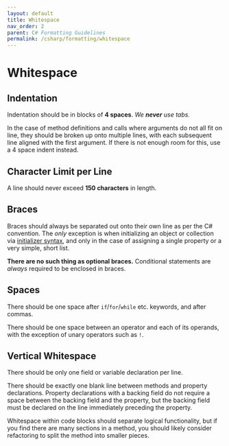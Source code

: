 ```yaml
---
layout: default
title: Whitespace
nav_order: 2
parent: C# Formatting Guidelines
permalink: /csharp/formatting/whitespace
---
```


# Whitespace

## Indentation
Indentation should be in blocks of **4 spaces**. *We **never** use tabs.*

In the case of method definitions and calls where arguments do not all fit on line, they should be broken up onto multiple lines, with each subsequent line
aligned with the first argument. If there is not enough room for this, use a 4 space indent instead.

## Character Limit per Line
A line should never exceed **150 characters** in length.

## Braces
Braces should always be separated out onto their own line as per the C# convention. The _only_ exception is when initializing an object or collection via [initializer syntax](https://docs.microsoft.com/en-us/dotnet/csharp/programming-guide/classes-and-structs/object-and-collection-initializers), and only in the case of assigning a single property
or a very simple, short list.

**There are no such thing as optional braces.** Conditional statements are *always* required to be enclosed in braces.

## Spaces
There should be one space after `if`/`for`/`while` etc. keywords, and after commas.

There should be one space between an operator and each of its operands, with the exception of unary operators such as `!`.

## Vertical Whitespace
There should be only one field or variable declaration per line.

There should be exactly one blank line between methods and property declarations. Property declarations with a backing field do not require a space between the
backing field and the property, but the backing field must be declared on the line immediately preceding the property.

Whitespace within code blocks should separate logical functionality, but if you find there are many sections in a method, you should likely consider refactoring
to split the method into smaller pieces.
